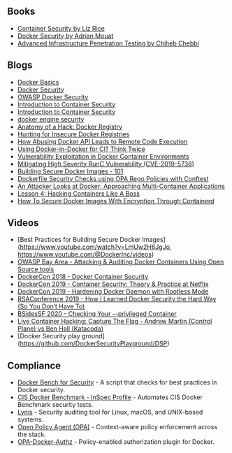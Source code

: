 ## Books
- [Container Security by Liz Rice](https://www.oreilly.com/library/view/container-security/9781492056724/)
- [Docker Security by Adrian Mouat](https://www.packtpub.com/product/docker-security/9781783983285)
- [Advanced Infrastructure Penetration Testing by Chiheb Chebbi](https://www.packtpub.com/product/advanced-infrastructure-penetration-testing/9781788628877)

## Blogs
- [Docker Basics](https://github.com/veggiemonk/awesome-docker)
- [Docker Security](https://docs.docker.com/engine/security/)
- [OWASP Docker Security](https://github.com/OWASP/Docker-Security)
- [Introduction to Container Security](https://gist.github.com/michaellihs/fcd4453e309b986c9076851657175f1f)
- [Introduction to Container Security]( https://www.docker.com/blog/container-security-and-why-it-matters/)
- [docker engine security](https://docs.docker.com/engine/security/)
- [Anatomy of a Hack: Docker Registry](https://notsosecure.com/anatomy-of-a-hack-docker-registry)
- [Hunting for Insecure Docker Registries](https://medium.com/@act1on3/hunting-for-insecure-docker-registries-d87d293e6779)
- [How Abusing Docker API Leads to Remote Code Execution](https://www.blackhat.com/docs/us-17/thursday/us-17-Cherny-Well-That-Escalated-Quickly-How-Abusing-The-Docker-API-Led-To-Remote-Code-Execution-Same-Origin-Bypass-And-Persistence_wp.pdf)
- [Using Docker-in-Docker for CI? Think Twice](https://jpetazzo.github.io/2015/09/03/do-not-use-docker-in-docker-for-ci/)
- [Vulnerability Exploitation in Docker Container Environments](https://www.blackhat.com/docs/eu-15/materials/eu-15-Bettini-Vulnerability-Exploitation-In-Docker-Container-Environments-wp.pdf)
- [Mitigating High Severity RunC Vulnerability (CVE-2019-5736)](https://www.aquasec.com/blog/runc-vulnerability-cve-2019-5736/)
- [Building Secure Docker Images - 101](https://medium.com/walmartglobaltech/building-secure-docker-images-101-3769b760ebfa)
- [Dockerfile Security Checks using OPA Rego Policies with Conftest](https://medium.com/@madhuakula)
- [An Attacker Looks at Docker: Approaching Multi-Container Applications](https://i.blackhat.com/us-18/Thu-August-9/us-18-McGrew-An-Attacker-Looks-At-Docker-Approaching-Multi-Container-Applications-wp.pdf)
- [Lesson 4: Hacking Containers Like A Boss](https://www.practical-devsecops.com/lesson-4-hacking-containers-like-a-boss/)
- [How To Secure Docker Images With Encryption Through Containerd](https://www.mend.io/blog/secure-docker-with-containerd/)

## Videos
- [Best Practices for Building Secure Docker Images](https://www.youtube.com/watch?v=LmUw2H6JgJo, https://www.youtube.com/@DockerInc/videos)
- [OWASP Bay Area - Attacking & Auditing Docker Containers Using Open Source tools](https://www.youtube.com/watch?v=ru7GicI5iyI)
- [DockerCon 2018 - Docker Container Security](https://www.youtube.com/watch?v=E_0vxpL_lxM)
- [DockerCon 2019 - Container Security: Theory & Practice at Netflix](https://www.youtube.com/watch?v=bWXne3jRTf0)
- [DockerCon 2019 - Hardening Docker Daemon with Rootless Mode](https://www.youtube.com/watch?v=Qq78zfXUq18)
- [RSAConference 2019 - How I Learned Docker Security the Hard Way (So You Don’t Have To)](https://www.youtube.com/watch?v=C343TPOpTzU)
- [BSidesSF 2020 - Checking Your --privileged Container](https://www.youtube.com/watch?v=5VgSFRyI38w)
- [Live Container Hacking: Capture The Flag - Andrew Martin (Control Plane) vs Ben Hall (Katacoda)](https://www.youtube.com/watch?v=iWkiQk8Kdk8)
- [Docker Security play ground] (https://github.com/DockerSecurityPlayground/DSP)

## Compliance
- [Docker Bench for Security](https://github.com/docker/docker-bench-security) - A script that checks for best practices in Docker security.
- [CIS Docker Benchmark - InSpec Profile](https://github.com/dev-sec/cis-docker-benchmark) - Automates CIS Docker Benchmark security tests.
- [Lynis](https://cisofy.com/lynis/) - Security auditing tool for Linux, macOS, and UNIX-based systems.
- [Open Policy Agent (OPA)](https://www.openpolicyagent.org/) - Context-aware policy enforcement across the stack.
- [OPA-Docker-Authz](https://github.com/open-policy-agent/opa-docker-authz) - Policy-enabled authorization plugin for Docker.
